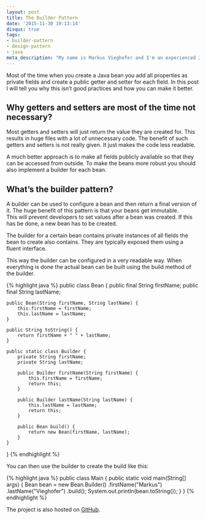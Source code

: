 ```yaml
---
layout: post
title: The Builder Pattern
date: '2015-11-30 19:13:14'
disqus: true
tags:
- builder-pattern
- design-pattern
- java
meta_description: "My name is Markus Vieghofer and I'm an experienced Java developer located in Austria. I write about Java, Android and other technology stuff."
---
```



Most of the time when you create a Java bean you add all properties as private fields and create a public getter and setter for each field. In this post I will tell you why this isn’t good practices and how you can make it better.


## Why getters and setters are most of the time not necessary?

Most getters and setters will just return the value they are created for. This results in huge files with a lot of unnecessary code. The benefit of such getters and setters is not really given. It just makes the code less readable.

A much better approach is to make all fields publicly available so that they can be accessed from outside. To make the beans more robust you should also implement a builder for each bean.


## What’s the builder pattern?

A builder can be used to configure a bean and then return a final version of it. The huge benefit of this pattern is that your beans get immutable. This will prevent developers to set values after a bean was created. If this has be done, a new bean has to be created.

The builder for a certain bean contains private instances of all fields the bean to create also contains. They are typically exposed them using a fluent interface.

This way the builder can be configured in a very readable way. When everything is done the actual bean can be built using the build method of the builder.

{% highlight java %}
public class Bean {
    public final String firstName;
    public final String lastName;

    public Bean(String firstName, String lastName) {
        this.firstName = firstName;
        this.lastName = lastName;
    }

    public String toString() {
        return firstName + " " + lastName;
    }

    public static class Builder {
        private String firstName;
        private String lastName;

        public Builder firstName(String firstName) {
            this.firstName = firstName;
            return this;
        }

        public Builder lastName(String lastName) {
            this.lastName = lastName;
            return this;
        }

        public Bean build() {
            return new Bean(firstName, lastName);
        }
    }
}
{% endhighlight %}

You can then use the builder to create the build like this:

{% highlight java %}
public class Main {
    public static void main(String[] args) {
        Bean bean = new Bean.Builder()
                            .firstName("Markus")
                            .lastName("Vieghofer")
                            .build();
        System.out.println(bean.toString());
    }
}
{% endhighlight %}

The project is also hosted on [GitHub](https://github.com/DevCouch/BuilderPattern).
